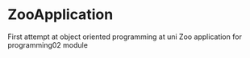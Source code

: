 # ZooApplication
First attempt at object oriented programming at uni
Zoo application for programming02 module
